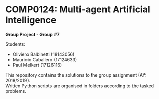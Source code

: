 # COMP0124: Multi-agent Artificial Intelligence 

**Group Project - Group #7**

Students: <br>
- Oliviero Balbinetti (18143056)
- Mauricio Caballero (17124633)
- Paul Melkert (17126116)

This repository contains the solutions to the group assignment (AY: 2018/2019). <br>
Written Python scripts are organised in folders according to the tasked problems.

